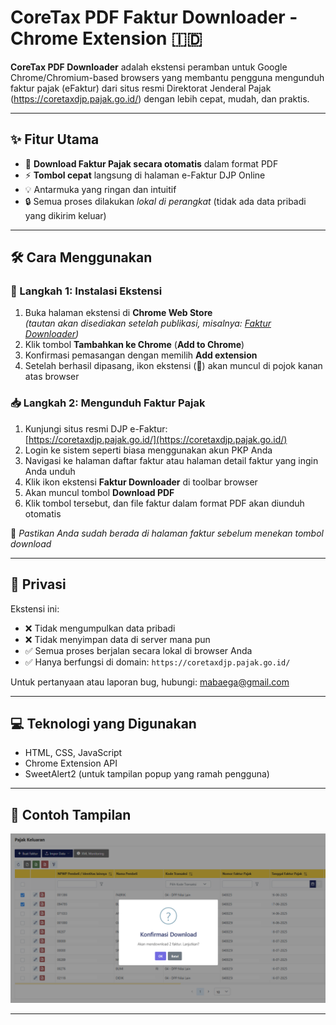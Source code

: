 # CoreTax PDF Faktur Downloader - Chrome Extension 🇮🇩

**CoreTax PDF Downloader** adalah ekstensi peramban untuk Google Chrome/Chromium-based browsers yang membantu pengguna mengunduh faktur pajak (eFaktur) dari situs resmi Direktorat Jenderal Pajak (https://coretaxdjp.pajak.go.id/) dengan lebih cepat, mudah, dan praktis.

---

## ✨ Fitur Utama

- 🧾 **Download Faktur Pajak secara otomatis** dalam format PDF
- ⚡ **Tombol cepat** langsung di halaman e-Faktur DJP Online
- 💡 Antarmuka yang ringan dan intuitif
- 🔒 Semua proses dilakukan *lokal di perangkat* (tidak ada data pribadi yang dikirim keluar)

---

## 🛠️ Cara Menggunakan

### 🔧 Langkah 1: Instalasi Ekstensi

1. Buka halaman ekstensi di **Chrome Web Store**  
   *(tautan akan disediakan setelah publikasi, misalnya: [Faktur Downloader](#))*
2. Klik tombol **Tambahkan ke Chrome** (**Add to Chrome**)
3. Konfirmasi pemasangan dengan memilih **Add extension**
4. Setelah berhasil dipasang, ikon ekstensi (📄) akan muncul di pojok kanan atas browser

### 📥 Langkah 2: Mengunduh Faktur Pajak

1. Kunjungi situs resmi DJP e-Faktur:  
   [https://coretaxdjp.pajak.go.id/](https://coretaxdjp.pajak.go.id/)
2. Login ke sistem seperti biasa menggunakan akun PKP Anda
3. Navigasi ke halaman daftar faktur atau halaman detail faktur yang ingin Anda unduh
4. Klik ikon ekstensi **Faktur Downloader** di toolbar browser
5. Akan muncul tombol **Download PDF**
6. Klik tombol tersebut, dan file faktur dalam format PDF akan diunduh otomatis

📌 *Pastikan Anda sudah berada di halaman faktur sebelum menekan tombol download*

---



## 🔐 Privasi

Ekstensi ini:

- ❌ Tidak mengumpulkan data pribadi
- ❌ Tidak menyimpan data di server mana pun
- ✅ Semua proses berjalan secara lokal di browser Anda
- ✅ Hanya berfungsi di domain: `https://coretaxdjp.pajak.go.id/`

Untuk pertanyaan atau laporan bug, hubungi: [mabaega@gmail.com](mailto:mabaega@gmail.com)

---

## 💻 Teknologi yang Digunakan

- HTML, CSS, JavaScript
- Chrome Extension API
- SweetAlert2 (untuk tampilan popup yang ramah pengguna)

---

## 🧾 Contoh Tampilan

![screenshot](View01.png)

---

